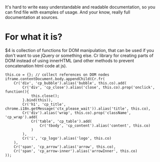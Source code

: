 
It's hard to write easy understandable and readable documentation, so you can find file with examples of usage.
And your know, really full documentation at sources.

For what it is?
===============
$4 is collection of functions for DOM manipulation, that can be used if you don't want to use jQuery or something else.
Cr library for creating parts of DOM instead of using innerHTML (and other methods to prevent concatenation html code at js).


```
this.co = {}; // collect references on DOM nodes
iframe.contentDocument.body.appendChild(Cr.fr(
 	Cr('div', 'cp_bubble').alias('bubble', this.co).add(
 		Cr('div', 'cp_close').alias('close', this.co).prop('onclick', function(){
 			this.close();
 		}.bind(this)),
		Cr('h1', 'cp_title', chrome.i18n.getMessage('ctx_please_wait')).alias('title', this.co),
 		Cr('div').alias('wrap', this.co).prop('className', 'cp_wrap').add(
 			Cr('table', 'cp_table').add(
 				Cr('tbody', 'cp_content').alias('content', this.co)
 			)
 		),
 		Cr('i', 'cp_logo').alias('logo', this.co)
 	),
 	Cr('span', 'cp_arrow').alias('arrow', this.co),
 	Cr('span', 'cp_arrow-inner').alias('arrowInner', this.co)
));
```